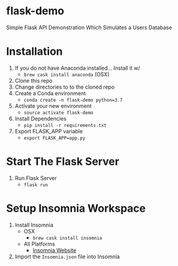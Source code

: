 # flask-demo
Simple Flask API Demonstration Which Simulates a Users Database

# Installation

1. If you do not have Anaconda installed... Install it w/
    - `brew cask install anaconda` (OSX)
2. Clone this repo
3. Change directories to to the cloned repo
4. Create a Conda environment
    - `conda create -n flask-demo python=3.7`
5. Activate your new environment
    - `source activate flask-demo`
6. Install Dependencies
    - `pip install -r requirements.txt`
7. Export FLASK_APP variable
    - `export FLASK_APP=app.py`

# Start The Flask Server

1. Run Flask Server
    - `flask run`

# Setup Insomnia Workspace
1. Install Insomnia
    - OSX
        - `brew cask install insomnia`
    - All Platforms
        - [Insomnia Website](https://insomnia.rest/)
2. Import the `Insomnia.json` file into Insomnia